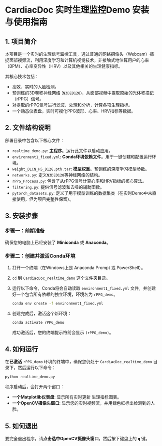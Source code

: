 # CardiacDoc 实时生理监控Demo 安装与使用指南

## 1. 项目简介

本项目是一个实时的生理信号监控工具，通过普通的网络摄像头（Webcam）捕捉面部视频流，利用深度学习和计算机视觉技术，非接触式地估算用户的心率（BPM）、心率变异性（HRV）以及其他相关的生理健康指标。

其核心技术包括：
- 高效、实时的人脸检测。
- 预训练的3D卷积神经网络 (`N3DED128`)，从面部视频中提取原始的光体积描记（rPPG）信号。
- 对提取的rPPG信号进行滤波、处理和分析，计算各项生理指标。
- 一个动态仪表盘，实时可视化PPG波形、心率、HRV指标等数据。

## 2. 文件结构说明

部署目录中包含以下核心文件：

- `realtime_demo.py`: **主程序**。运行此文件以启动应用。
- `environment1_fixed.yml`: **Conda环境依赖文件**。用于一键创建和配置运行环境。
- `weight_DLCN_H5_D128.pth.tar`: **模型权重**。预训练的深度学习模型参数。
- `networks.py`: 定义`N3DED128`等神经网络的结构。
- `rPPG_Process.py`: 包含了从rPPG信号计算心率和HRV指标的核心算法。
- `filtering.py`: 提供信号滤波和去噪的辅助函数。
- `pytorch_datasets.py`: 定义了用于模型训练的数据集类（在实时Demo中未直接使用，但为项目完整性保留）。

## 3. 安装步骤

### 步骤一：前期准备
确保您的电脑上已经安装了 **Miniconda** 或 **Anaconda**。

### 步骤二：创建并激活Conda环境
1.  打开一个终端（在Windows上是 Anaconda Prompt 或 PowerShell）。
2.  `cd` 到 `CardiacDoc_realtime_demo` 这个文件夹目录。
3.  运行以下命令，Conda将会自动读取 `environment1_fixed.yml` 文件，并创建好一个包含所有依赖的独立环境，环境名为 `rPPG_demo`。

    ```bash
    conda env create -f environment1_fixed.yml
    ```

4.  创建完成后，激活这个新环境：

    ```bash
    conda activate rPPG_demo
    ```
    成功激活后，您的终端提示符前会显示 `(rPPG_demo)`。

## 4. 如何运行

在**已激活** `rPPG_demo` 环境的终端中，确保您仍处于 `CardiacDoc_realtime_demo` 目录下，然后运行以下命令：

```bash
python realtime_demo.py
```

程序启动后，会打开两个窗口：
- **一个Matplotlib仪表盘**: 显示所有实时更新 生理指标图表。
- **一个OpenCV摄像头窗口**: 显示您的实时视频流，并用绿色框标出检测到的人脸。

## 5. 如何退出

要完全退出程序，请**点击选中OpenCV摄像头窗口**，然后按下键盘上的 **`q`** 键。


